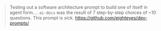 > Testing out a software architecture prompt to build one of itself in agent form.... `ai-docs` was the result of 7 step-by-step choices of ~10  questions. This prompt is sick. <https://github.com/eighteyes/dev-prompts/>